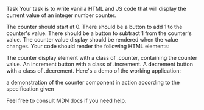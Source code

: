 Task
Your task is to write vanilla HTML and JS code that will display the current value of an integer number counter.

The counter should start at 0.
There should be a button to add 1 to the counter's value.
There should be a button to subtract 1 from the counter's value.
The counter value display should be rendered when the value changes.
Your code should render the following HTML elements:

The counter display element with a class of .counter, containing the counter value.
An increment button with a class of .increment.
A decrement button with a class of .decrement.
Here's a demo of the working application:

a demonstration of the counter component in action according to the specification given

Feel free to consult MDN docs if you need help.